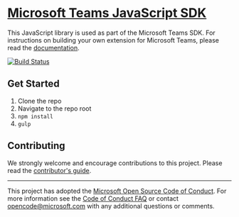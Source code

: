 # [Microsoft Teams JavaScript SDK](https://msdn.microsoft.com/en-us/teams/)

This JavaScript library is used as part of the Microsoft Teams SDK. For instructions on building your own extension for Microsoft Teams, please read the [documentation](https://msdn.microsoft.com/en-us/teams/).

[![Build Status](https://travis-ci.com/OfficeDev/microsoft-teams-library-js.svg?token=UAYZgdbKQTPSakoAAsBL&branch=master)](https://travis-ci.com/OfficeDev/microsoft-teams-library-js)

## Get Started
1. Clone the repo
2. Navigate to the repo root
3. `npm install`
4. `gulp`

## Contributing
We strongly welcome and encourage contributions to this project. Please read the [contributor's guide](CONTRIBUTING.md).

- - -

This project has adopted the [Microsoft Open Source Code of Conduct](https://opensource.microsoft.com/codeofconduct/). For more information see the [Code of Conduct FAQ](https://opensource.microsoft.com/codeofconduct/faq/) or contact [opencode@microsoft.com](mailto:opencode@microsoft.com) with any additional questions or comments.